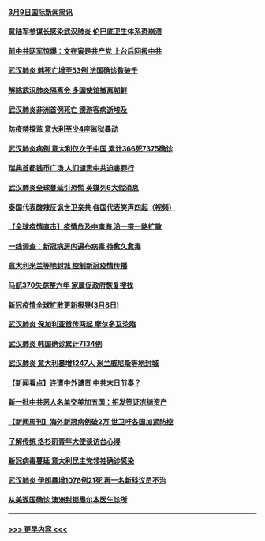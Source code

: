#### [3月9日国际新闻简讯](../pages/prog202/a102795348.md?t=03091803) 
#### [意陆军参谋长感染武汉肺炎 伦巴底卫生体系恐崩溃](../pages/prog202/a102795357.md?t=03091803) 
#### [前中共网军惊爆：文在寅是共产党 上台后回报中共](../pages/prog202/a102795309.md?t=03091803) 
#### [武汉肺炎 韩死亡增至53例 法国确诊数破千](../pages/prog202/a102795174.md?t=03091803) 
#### [解除武汉肺炎隔离令 多国使馆撤离朝鲜](../pages/prog202/a102795296.md?t=03091803) 
#### [武汉肺炎非洲首例死亡 德游客病逝埃及](../pages/prog202/a102795189.md?t=03091803) 
#### [防疫禁探监 意大利至少4座监狱暴动](../pages/prog202/a102795143.md?t=03091803) 
#### [武汉肺炎病例 意大利仅次于中国 累计366死7375确诊](../pages/prog202/a102795127.md?t=03091803) 
#### [瑞典首都钱币广场 人们谴责中共迫害罪行](../pages/prog202/a102795131.md?t=03091803) 
#### [武汉肺炎全球蔓延引恐慌 英媒列6大假消息](../pages/prog202/a102794910.md?t=03091803) 
#### [泰国代表酸辣反讽世卫亲共 各国代表笑声四起（视频）](../pages/prog202/a102795051.md?t=03091803) 
#### [【全球疫情直击】疫情危及中南海 沿一带一路扩散](../pages/prog202/a102794985.md?t=03091803) 
#### [一线调查：新冠病房内遍布病毒 待愈久愈毒](../pages/prog202/a102794885.md?t=03091803) 
#### [意大利米兰等地封城 控制新冠疫情传播](../pages/prog202/a102794919.md?t=03091803) 
#### [马航370失踪整六年 家属促政府恢复搜找](../pages/prog202/a102794906.md?t=03091803) 
#### [新冠疫情全球扩散更新报导(3月8日)](../pages/prog202/a102794904.md?t=03091803) 
#### [武汉肺炎 保加利亚首传两起 摩尔多瓦沦陷](../pages/prog202/a102794845.md?t=03091803) 
#### [武汉肺炎 韩国确诊累计7134例](../pages/prog202/a102794726.md?t=03091803) 
#### [武汉肺炎 意大利暴增1247人 米兰威尼斯等地封城](../pages/prog202/a102794689.md?t=03091803) 
#### [【新闻看点】连遭中外谴责 中共末日节奏？](../pages/prog202/a102794677.md?t=03091803) 
#### [新一批中共恶人名单交美加五国：拒发签证冻结资产](../pages/prog202/a102794665.md?t=03091803) 
#### [【新闻周刊】海外新冠病例破2万 世卫吁各国加紧防控](../pages/prog202/a102794613.md?t=03091803) 
#### [了解传统 洛杉矶青年大使谈访台心得](../pages/prog202/a102794378.md?t=03091803) 
#### [新冠病毒蔓延 意大利民主党领袖确诊感染](../pages/prog202/a102794368.md?t=03091803) 
#### [武汉肺炎 伊朗暴增1076例21死 再一名新科议员不治](../pages/prog202/a102794260.md?t=03091803) 
#### [从美返国确诊 澳洲封锁墨尔本医生诊所](../pages/prog202/a102794086.md?t=03091803) 

----
#### [ >>> 更早内容 <<< ](../indexes/prog202-earlier.md)
